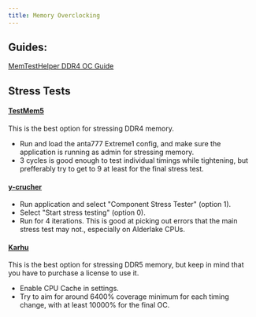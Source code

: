 ```yaml
---
title: Memory Overclocking
---
```


## Guides:

[MemTestHelper DDR4 OC Guide](https://github.com/integralfx/MemTestHelper/blob/oc-guide/DDR4%20OC%20Guide.md)

## Stress Tests

#### [TestMem5](https://www.overclock.net/threads/memory-testing-with-testmem5-tm5-with-custom-configs.1751608/)
This is the best option for stressing DDR4 memory.
- Run and load the anta777 Extreme1 config, and make sure the application is running as admin for stressing memory.
- 3 cycles is good enough to test individual timings while tightening, but prefferably try to get to 9 at least for the final stress test.

#### [y-crucher](http://www.numberworld.org/y-cruncher/#Download)
- Run application and select "Component Stress Tester" (option 1).
- Select "Start stress testing" (option 0).
- Run for 4 iterations. This is good at picking out errors that the main stress test may not., especially on Alderlake CPUs.

#### [Karhu](https://www.karhusoftware.com/ramtest/)
This is the best option for stressing DDR5 memory, but keep in mind that you have to purchase a license to use it.
- Enable CPU Cache in settings.
- Try to aim for around 6400% coverage minimum for each timing change, with at least 10000% for the final OC.

